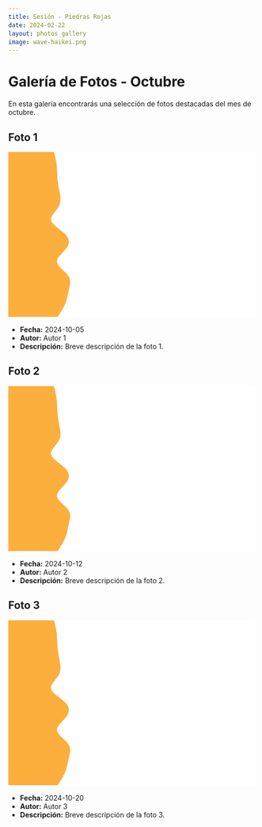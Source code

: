 ```yaml
---
title: Sesión - Piedras Rojas
date: 2024-02-22
layout: photos_gallery
image: wave-haikei.png
---
```


# Galería de Fotos - Octubre

En esta galería encontrarás una selección de fotos destacadas del mes de octubre.

## Foto 1

![Descripción de la Foto 1](wave-haikei.png)

- **Fecha:** 2024-10-05
- **Autor:** Autor 1
- **Descripción:** Breve descripción de la foto 1.

## Foto 2

![Descripción de la Foto 2](wave-haikei.png)
- **Fecha:** 2024-10-12
- **Autor:** Autor 2
- **Descripción:** Breve descripción de la foto 2.

## Foto 3

![Descripción de la Foto 3](wave-haikei.png)

- **Fecha:** 2024-10-20
- **Autor:** Autor 3
- **Descripción:** Breve descripción de la foto 3.

<!-- Agrega más fotos según sea necesario -->
